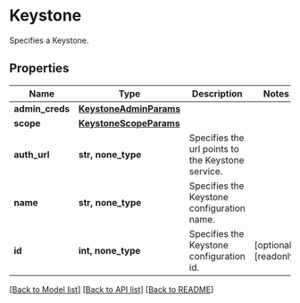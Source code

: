 # Keystone

Specifies a Keystone.

## Properties
Name | Type | Description | Notes
------------ | ------------- | ------------- | -------------
**admin_creds** | [**KeystoneAdminParams**](KeystoneAdminParams.md) |  | 
**scope** | [**KeystoneScopeParams**](KeystoneScopeParams.md) |  | 
**auth_url** | **str, none_type** | Specifies the url points to the Keystone service. | 
**name** | **str, none_type** | Specifies the Keystone configuration name. | 
**id** | **int, none_type** | Specifies the Keystone configuration id. | [optional] [readonly] 

[[Back to Model list]](../README.md#documentation-for-models) [[Back to API list]](../README.md#documentation-for-api-endpoints) [[Back to README]](../README.md)


